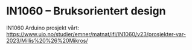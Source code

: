 # IN1060 – Bruksorientert design
IN1060 Arduino prosjekt vårt: https://www.uio.no/studier/emner/matnat/ifi/IN1060/v23/prosjekter-var-2023/Millis%20%26%20Mikros/
